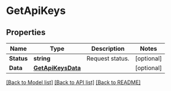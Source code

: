 # GetApiKeys

## Properties

Name | Type | Description | Notes
------------ | ------------- | ------------- | -------------
**Status** | **string** | Request status. | [optional] 
**Data** | [**GetApiKeysData**](GetApiKeys_data.md) |  | [optional] 

[[Back to Model list]](../README.md#documentation-for-models) [[Back to API list]](../README.md#documentation-for-api-endpoints) [[Back to README]](../README.md)


